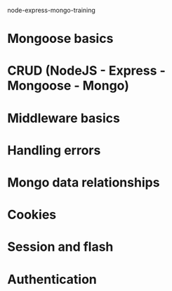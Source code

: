 node-express-mongo-training

# Mongoose basics

# CRUD (NodeJS - Express - Mongoose - Mongo)

# Middleware basics

# Handling errors

# Mongo data relationships

# Cookies

# Session and flash

# Authentication